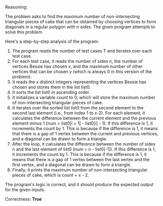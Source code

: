 Reasoning:

The problem asks to find the maximum number of non-intersecting triangular pieces of cake that can be obtained by choosing vertices to form diagonals in a regular polygon with n sides. The given program attempts to solve this problem.

Here's a step-by-step analysis of the program:

1. The program reads the number of test cases T and iterates over each test case.
2. For each test case, it reads the number of sides n, the number of vertices Bessie has chosen x, and the maximum number of other vertices that can be chosen y (which is always 0 in this version of the problem).
3. It reads the x distinct integers representing the vertices Bessie has chosen and stores them in the list list0.
4. It sorts the list list0 in ascending order.
5. It initializes a variable count to 0, which will store the maximum number of non-intersecting triangular pieces of cake.
6. It iterates over the sorted list list0 from the second element to the second last element (i.e., from index 1 to x-2). For each element, it calculates the difference between the current element and the previous element minus 1 (num = list0[i + 1] - list0[i] - 1). If this difference is 1, it increments the count by 1. This is because if the difference is 1, it means that there is a gap of 1 vertex between the current and previous vertices, and a diagonal can be drawn to form a triangle.
7. After the loop, it calculates the difference between the number of sides n and the last element of list0 (num = n - list0[-1]). If this difference is 1, it increments the count by 1. This is because if the difference is 1, it means that there is a gap of 1 vertex between the last vertex and the first vertex, and a diagonal can be drawn to form a triangle.
8. Finally, it prints the maximum number of non-intersecting triangular pieces of cake, which is count + x - 2.

The program's logic is correct, and it should produce the expected output for the given inputs.

Correctness: **True**